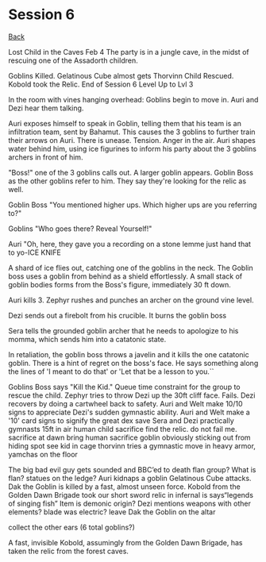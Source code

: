 
# Session 6
[Back](ErubounesuWikiMain.md)

Lost Child in the Caves
Feb 4
The party is in a jungle cave, in the midst of rescuing one of the Assadorth children.

Goblins Killed.
Gelatinous Cube almost gets Thorvinn
Child Rescued.
Kobold took the Relic.
End of Session 6
Level Up to Lvl 3


In the room with vines hanging overhead: Goblins begin to move in. Auri and Dezi hear them talking.

Auri exposes himself to speak in Goblin, telling them that his team is an infiltration team, sent by Bahamut. This causes the 3 goblins to further train their arrows on Auri. There is unease. Tension. Anger in the air. Auri shapes water behind him, using ice figurines to inform his party about the 3 goblins archers in front of him.

"Boss!" one of the 3 goblins calls out.
A larger goblin appears. Goblin Boss as the other goblins refer to him. They say they're looking for the relic as well.

Goblin Boss
"You mentioned higher ups. Which higher ups are you referring to?"

Goblins
"Who goes there? Reveal Yourself!"

Auri
"Oh, here, they gave you a recording on a stone lemme just hand that to yo-ICE KNIFE

A shard of ice flies out, catching one of the goblins in the neck.
The Goblin boss uses a goblin from behind as a shield effortlessly. A small stack of goblin bodies forms from the Boss's figure, immediately 30 ft down.

Auri kills 3.
Zephyr rushes and punches an archer on the ground vine level.

Dezi sends out a firebolt from his crucible. It burns the goblin boss

Sera tells the grounded goblin archer that he needs to apologize to his momma, which sends him into a catatonic state.

In retaliation, the goblin boss throws a javelin and it kills the one catatonic goblin. There is a hint of regret on the boss's face. He says something along the lines of 'I meant to do that' or 'Let that be a lesson to you.``

Goblins Boss says "Kill the Kid."
Queue time constraint for the group to rescue the child.
Zephyr tries to throw Dezi up the 30ft cliff face. Fails. Dezi recovers by doing a cartwheel back to safety. Auri and Welt make 10/10 signs to appreciate Dezi's sudden gymnastic ability.
Auri and Welt make a '10' card signs to signify the great dex save
Sera and Dezi practically gymnasts 15ft in air
human child sacrifice
find the relic. do not fail me. sacrifice at dawn
bring human sacrifice
goblin obviously sticking out from hiding spot
see kid in cage
thorvinn tries a gymnastic move in heavy armor, yamchas on the floor

The big bad evil guy gets sounded and BBC’ed to death
flan group?
What is flan?
statues on the ledge?
Auri kidnaps a goblin
Gelatinous Cube attacks.
Dak the Goblin is killed by a fast, almost unseen force.
Kobold from the Golden Dawn Brigade took our short sword relic
in infernal is says“legends of singing fish”
Item is demonic origin?
Dezi mentions weapons with other elements? blade was electric?
leave Dak the Goblin on the altar

collect the other ears (6 total goblins?)

A fast, invisible Kobold, assumingly from the Golden Dawn Brigade, has taken the relic from the forest caves.
